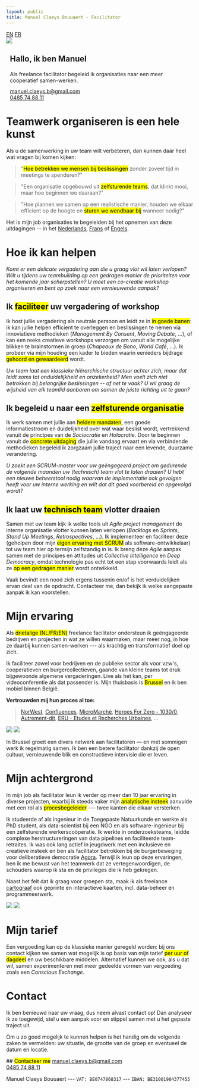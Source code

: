 ```yaml
---
layout: public
title: Manuel Claeys Bouuaert - Facilitator
---
```

<div class="language-box">
    <a href="/facili" class="language">EN</a>
    <a href="/facili_fr" class="language">FR</a>
</div>
<div class="image-box">
    <img src="img/manuel.jpg">
    <div style="margin:auto 10px">
        <h2>Hallo, ik ben Manuel</h2>
        <div style="margin-top: 20px;">
            Als freelance facilitator begeleid ik organisaties naar een meer coöperatief samen-werken.
        </div>
        <div style="margin-top: 12px;">
            <a href="mailto:manuel.claeys.b@gmail.com" class="email">manuel.claeys.b@gmail.com</a><br>
            <a href="tel:+32485748811" class="phone">0485 74 88 11</a>
        </div>
    </div>
</div>

<h1 class="with-margin-top">Teamwerk organiseren is een hele kunst</h1>

Als u de samenwerking in uw team wilt verbeteren, dan kunnen daar heel wat vragen bij komen kijken:

<div class="mainquote" markdown="1">

> "<mark>Hoe betrekken we mensen bij beslissingen</mark> zonder zoveel tijd in meetings te spenderen?"

> "Een organisatie opgebouwd uit <mark>zelfsturende teams</mark>, dat klinkt mooi, maar hoe beginnen we daaraan?"

> "Hoe plannen we samen op een realistische manier, houden we elkaar efficient op de hoogte en <mark>sturen we wendbaar bij</mark> wanneer nodig?"

</div>

Het is mijn job organisaties te begeleiden bij het opnemen van deze uitdagingen -- in het <a href="/facili_nl" class="language">Nederlands</a>, <a href="/facili_fr" class="language">Frans</a> of <a href="/facili" class="language">Engels</a>.

<h1 class="with-margin-top">Hoe ik kan helpen</h1>

<div class="focus" markdown="1">

*Komt er een delicate vergadering aan die u graag vlot wil laten verlopen? Wilt u tijdens uw teambuilding op een gedragen manier de prioriteiten voor het komende jaar scherpstellen? U moet een co-creatie workshop organiseren en bent op zoek naar een vernieuwende aanpak?*

## Ik <mark>faciliteer</mark> uw vergadering of workshop

Ik host jullie vergadering als neutrale persoon en leidt ze in <mark>in goede banen</mark>: ik kan jullie helpen efficient te overleggen en beslissingen te nemen via innoviatieve methodieken (*Management By Consent*, *Moving Debate*, ...), of kan een reeks creatieve workshops verzorgen om vanuit alle mogelijke blikken te brainstormen in groep (*Chapeaux de Bono*, *World Café*, ...). Ik probeer via mijn houding een kader te bieden waarin eenieders bijdrage <mark>gehoord en gewaardeerd</mark> wordt. 

</div>

<div class="focus" markdown="1">

*Uw team laat een klassieke hiërarchische structuur achter zich, maar dat leidt soms tot onduidelijkheid en onzekerheid? Men voelt zich niet betrokken bij belangrijke beslissingen -- of net te vaak? U wil graag de wijsheid van elk teamlid aanboren om samen de juiste richting uit te gaan?*

## Ik begeleid u naar een <mark>zelfsturende organisatie</mark>

Ik werk samen met jullie aan <mark>heldere mandaten</mark>, een goede informatiestroom en duidelijkheid over wat waar beslist wordt, vertrekkend vanuit de principes van de *Sociocratie* en *Holacratie*. Door te beginnen vanuit de <mark>concrete uitdaging</mark> die jullie vandaag ervaart en via verbindende methodieken begeleid ik zorgzaam jullie traject naar een levende, duurzame verandering.

</div>

<div class="focus" markdown="1">

*U zoekt een SCRUM-master voor uw geëngageerd project om gedurende de volgende maanden uw (technisch) team vlot te laten draaien? U hebt een nieuwe beheerstool nodig waarvan de implementatie ook gevolgen heeft voor uw interne werking en wilt dat dit goed voorbereid en opgevolgd wordt?*

## Ik laat uw <mark>technisch team</mark> vlotter draaien

Samen met uw team kijk ik welke tools uit *Agile project management* de interne organisatie vlotter kunnen laten verlopen (*Backlogs* en *Sprints*, *Stand Up Meetings*, *Retrospectives*, ...). Ik implementeer en faciliteer deze (geholpen door mijn <mark>eigen ervaring met SCRUM</mark> als software-ontwikkelaar) tot uw team hier op termijn zelfstandig in is. Ik breng deze *Agile* aanpak samen met de principes en attitudes uit *Collective Intelligence* en *Deep Democracy*, omdat technologie pas echt tot een stap voorwaards leidt als ze <mark>op een gedragen manier</mark> wordt ontwikkeld.

</div>

Vaak bevindt een nood zich ergens tussenin en/of is het verduidelijken ervan deel van de opdracht. Contacteer me, dan bekijk ik welke aangepaste aanpak ik kan voorstellen.

<h1 class="with-margin-top">Mijn ervaring</h1>

Als <mark>drietalige (NL/FR/EN)</mark> freelance facilitator ondersteun ik geëngageerde bedrijven en projecten in wat ze willen waarmaken, maar meer nog, in hoe ze daarbij kunnen samen-werken --- als krachtig en transformatief doel op zich. 

Ik faciliteer zowel voor bedrijven en de publieke sector als voor vzw's, cooperatieven en burgercollectieven, gaande van kleine teams tot druk bijgewoonde algemene vergaderingen. Live als het kan, per videoconferentie als dat passender is. Mijn thuisbasis is <mark>Brussel</mark> en ik ben mobiel binnen België.

**Vertrouwden mij hun proces al toe:**

> [NorWest](https://www.norwest.be/nl/), [Confluences](https://www.confluences.eu/), [MicroMarché](http://www.micromarche.com/), [Heroes For Zero - 1030/0](https://heroesforzero.be/), [Autrement-dit](https://www.autrement-dit.be/), [ERU - Etudes et Recherches Urbaines](https://eru-urbanisme.be/), ...

<div class="image-box">
    <img src="img/freelance_2.jpg"/>
    <img src="img/freelance_4.jpg"/>
</div>

In Brussel groeit een divers netwerk aan facilitatoren — en met sommigen werk ik regelmatig samen. Ik ben een betere facilitator dankzij de open cultuur, vernieuwende blik en constructieve intervisie die er leven.

<h1 class="with-margin-top">Mijn achtergrond</h1>

In mijn job als facilitator leun ik verder op meer dan 10 jaar ervaring in diverse projecten, waarbij ik steeds vaker mijn <mark>analytische insteek</mark> aanvulde met een rol als <mark>procesbegeleider</mark> --- twee kanten die elkaar versterken. 

Ik studeerde af als ingenieur in de Toegepaste Natuurkunde en werkte als PhD student, als data-scientist bij een NGO en als software-ingenieur bij een zelfsturende werkerscoöperatie. Ik werkte in onderzoeksteams, leidde complexe herstructureringen van data pipelines en faciliteerde team-retraites. Ik was ook lang actief in jeugdwerk met een inclusieve en creatieve insteek en ben als facilitator betrokken bij de burgerbeweging voor deliberatieve democratie [Agora](https://agora.brussels). Terwijl ik leun op deze ervaringen, ben ik me bewust van het teamwerk dat ze vertegenwoordigen, de schouders waarop ik sta en de privileges die ik heb gekregen.

Naast het feit dat ik graag voor groepen sta, maak ik als freelance <a href="/carto" class="internal">cartograaf</a> ook geprinte en interactieve kaarten, incl. data-beheer en programmeerwerk.

<div class="image-box">
    <img src="img/freelance_1.jpg"/>
    <img src="img/freelance_3.jpg"/>
</div>

<h1 class="with-margin-top">Mijn tarief</h1>

Een vergoeding kan op de klassieke manier geregeld worden: bij ons contact kijken we samen wat mogelijk is op basis van mijn tarief <mark>per uur of dagdeel</mark> en uw beschikbare middelen. Alternatief kunnen we ook, als u dat wil, samen experimenteren met meer gedeelde vormen van vergoeding zoals een *Conscious Exchange*.

<h1 class="with-margin-top">Contact</h1>

Ik ben benieuwd naar uw vraag, dus neem alvast contact op! Dan analyseer ik ze toegewijd, stel u een aanpak voor en stippel samen met u het gepaste traject uit.

Om u zo goed mogelijk te kunnen helpen is het handig om de volgende zaken te vermelden: uw situatie, de grootte van de groep en eventueel de datum en locatie.

<div class="focus" markdown="1">
## <mark>Contacteer me</mark>
<a href="mailto:manuel.claeys.b@gmail.com" class="email">manuel.claeys.b@gmail.com</a><br>
<a href="tel:+32485748811" class="phone">0485 74 88 11</a>
</div>

Manuel Claeys Bouuaert --- `VAT: BE0747868317` --- `IBAN: BE31001904377455`
